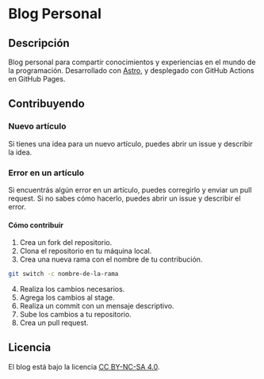 # Blog Personal

## Descripción

Blog personal para compartir conocimientos y experiencias en el mundo de la programación. Desarrollado con [Astro](https://astro.build/), y desplegado con GitHub Actions en GitHub Pages.

## Contribuyendo

### Nuevo artículo

Si tienes una idea para un nuevo artículo, puedes abrir un issue y describir la idea.

### Error en un artículo

Si encuentrás algún error en un artículo, puedes corregirlo y enviar un pull request. Si no sabes cómo hacerlo, puedes abrir un issue y describir el error.

#### Cómo contribuir

1. Crea un fork del repositorio.
2. Clona el repositorio en tu máquina local.
3. Crea una nueva rama con el nombre de tu contribución.

```bash
git switch -c nombre-de-la-rama
```

4. Realiza los cambios necesarios.
5. Agrega los cambios al stage.
6. Realiza un commit con un mensaje descriptivo.
7. Sube los cambios a tu repositorio.
8. Crea un pull request.

## Licencia

El blog está bajo la licencia [CC BY-NC-SA 4.0](https://creativecommons.org/licenses/by-nc-sa/4.0/).
